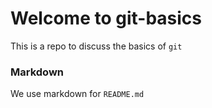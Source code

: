# Welcome to git-basics
This is a repo to discuss the basics of `git`

### Markdown
We use markdown for `README.md`
